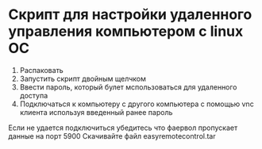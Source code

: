 # Скрипт для настройки удаленного управления компьютером с linux ОС
1. Распаковать
2. Запустить скрипт двойным щелчком
3. Ввести пароль, который булет мспользоваться для удаленного доступа
4. Подключаться к компьютеру с другого компьютера с помощью vnc клиента используя введенный ранее пароль

Если не удается подключиться убедитесь что фаервол пропускает данные на порт 5900
Скачивайте файл easyremotecontrol.tar


